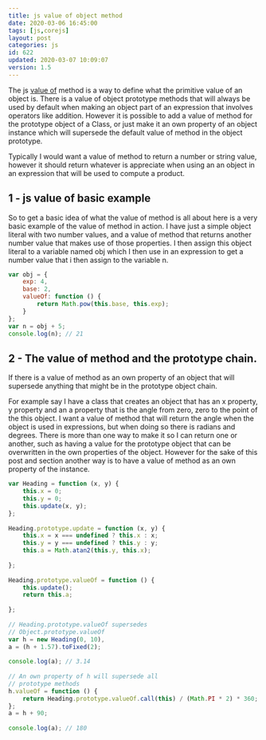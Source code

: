 ```yaml
---
title: js value of object method
date: 2020-03-06 16:45:00
tags: [js,corejs]
layout: post
categories: js
id: 622
updated: 2020-03-07 10:09:07
version: 1.5
---
```


The js [value of](https://developer.mozilla.org/en-US/docs/Web/JavaScript/Reference/Global_Objects/Object/valueOf) method is a way to define what the primitive value of an object is. There is a value of object prototype methods that will always be used by default when making an object part of an expression that involves operators like addition. However it is possible to add a value of method for the prototype object of a Class, or just make it an own property of an object instance which will supersede the default value of method in the object prototype.

Typically I would want a value of method to return a number or string value, however it should return whatever is appreciate when using an an object in an expression that will be used to compute a product.

<!-- more -->

## 1 - js value of basic example

So to get a basic idea of what the value of method is all about here is a very basic example of the value of method in action. I have just a simple object literal with two number values, and a value of method that returns another number value that makes use of those properties. I then assign this object literal to a variable named obj which I then use in an expression to get a number value that i then assign to the variable n.

```js
var obj = {
    exp: 4,
    base: 2,
    valueOf: function () {
        return Math.pow(this.base, this.exp);
    }
};
var n = obj + 5;
console.log(n); // 21
```

## 2 - The value of method and the prototype chain.

If there is a value of method as an own property of an object that will supersede anything that might be in the prototype object chain. 

For example say I have a class that creates an object that has an x property, y property and an a property that is the angle from zero, zero to the point of the this object. I want a value of method that will return the angle when the object is used in expressions, but when doing so there is radians and degrees. There is more than one way to make it so I can return one or another, such as having a value for the prototype object that can be overwritten in the own properties of the object. However for the sake of this post and section another way is to have a value of method as an own property of the instance.

```js
var Heading = function (x, y) {
    this.x = 0;
    this.y = 0;
    this.update(x, y);
};
 
Heading.prototype.update = function (x, y) {
    this.x = x === undefined ? this.x : x;
    this.y = y === undefined ? this.y : y;
    this.a = Math.atan2(this.y, this.x);
 
};
 
Heading.prototype.valueOf = function () {
    this.update();
    return this.a;
 
};
 
// Heading.prototype.valueOf supersedes
// Object.prototype.valueOf
var h = new Heading(0, 10),
a = (h + 1.57).toFixed(2);
 
console.log(a); // 3.14
 
// An own property of h will supersede all
// prototype methods
h.valueOf = function () {
    return Heading.prototype.valueOf.call(this) / (Math.PI * 2) * 360;
};
a = h + 90;
 
console.log(a); // 180
```